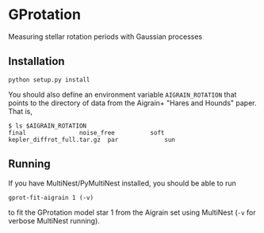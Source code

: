 # GProtation
Measuring stellar rotation periods with Gaussian processes

Installation
----------

    python setup.py install

You should also define an environment variable `AIGRAIN_ROTATION` that 
points to the directory of data from the Aigrain+ "Hares and Hounds" paper.
That is, 

    $ ls $AIGRAIN_ROTATION
    final               noise_free          soft
    kepler_diffrot_full.tar.gz  par             sun

Running
--------
If you have MultiNest/PyMultiNest installed, you should be able to run 

    gprot-fit-aigrain 1 (-v)

to fit the GProtation model star 1 from the Aigrain set using MultiNest (`-v` for 
verbose MultiNest running).
